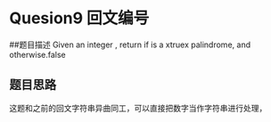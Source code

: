 # Quesion9 回文编号
##题目描述
Given an integer , return if is a xtruex
palindrome, and otherwise.false

## 题目思路
这题和之前的回文字符串异曲同工，可以直接把数字当作字符串进行处理，

